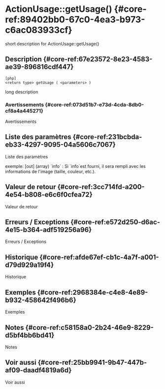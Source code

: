 # ActionUsage::getUsage() {#core-ref:89402bb0-67c0-4ea3-b973-c6ac083933cf}

<div class="short-description">
<span class="fixme template">short description for ActionUsage::getUsage()</span>
</div>
<!--
<div class="applicability">
Obsolète depuis #.#.#
</div>
-->

## Description {#core-ref:67e23572-8e23-4583-ae39-896816cdf447}

    [php]
    <return type> getUsage ( <parameters> )

<span class="fixme template">long description</span>

### Avertissements {#core-ref:073d51b7-e73d-4cda-8db0-cf8a4a445271}

<span class="fixme template">Avertissements</span>

## Liste des paramètres {#core-ref:231bcbda-eb33-4297-9095-04a5606c7067}

<span class="fixme template">Liste des paramètres</span>

<div class="fixme template">
exemple:  
[out] (array) `info`
:   Si `info`est fourni, il sera rempli avec les informations de l'image (taille, couleur, etc.).
</div>

## Valeur de retour {#core-ref:3cc714fd-a200-4e54-b808-e6c6f0cfea72}

<span class="fixme template">Valeur de retour</span>

## Erreurs / Exceptions {#core-ref:e572d250-d6ac-4e15-b364-adf519256a96}

<span class="fixme template">Erreurs / Exceptions</span>

## Historique {#core-ref:afde67ef-cb1c-4a7f-a001-d79d929a19f4}

<span class="fixme template">Historique</span>

## Exemples {#core-ref:2968384e-c4e8-4e89-b932-458642f496b6}

<span class="fixme template">Exemples</span>

## Notes {#core-ref:c58158a0-2b24-46e9-8229-d5bf4bb6bd41}

<span class="fixme template">Notes</span>

## Voir aussi {#core-ref:25bb9941-9b47-447b-af09-daadf4819a6d}

<span class="fixme template">Voir aussi</span>
